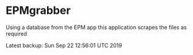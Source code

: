 # EPMgrabber
Using a database from the EPM app this application scrapes the files as required


Latest backup: Sun Sep 22 12:56:01 UTC 2019
